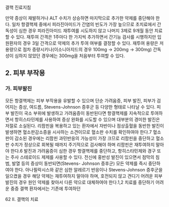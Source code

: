 결핵 진료지침

만약 증상이 재발하거나 ALT 수치가 상승하면 마지막으로 추가한 약제를 중단해야 한다. 일차 항결핵제 중에서 피라진아미드가 간염의 빈도가 가장 높으므로 초치료에서 간독성이 심한 경우 피라진아미드 재투여를 시도하지 않고 나머지 3제로 9개월 동안 치료할 수 있다. 재투여 간격은 1주마다 한 가지씩 추가하면서 간기능 검사를 시행하지만 입원환자의 경우 3일 간격으로 약제의 추가 투여 여부를 결정할 수 있다. 재투여 용량은 저용량으로 점차 증량시키나(이소니아지드의 경우 100mg → 200mg → 300mg) 간독성이 심하지 않았던 경우에는 300mg을 처음부터 투여할 수 있다.

## 2. 피부 부작용
### 가. 피부발진

모든 항결핵제는 피부 부작용을 유발할 수 있으며 단순 가려움증, 피부 발진, 피부가 검어지는 증상, 여드름, Stevens-Johnson 증후군 등 다양한 형태로 나타날 수 있다. 피부 발진이 국소 부위에 발생하고 가려움증이 동반된다면 항결핵제를 지속적으로 투여하면서 항히스타민제를 사용하여 증상 완화를 시도할 수 있으며 대부분의 경미한 발진은 저절로 소실된다. 리팜핀을 복용하고 있는 환자에서 자반이나 점상출혈을 동반한 발진이 발생하면 혈소판감소증을 시사하는 소견이므로 혈소판 수치를 확인하여야 한다.7 혈소판이 감소된 경우에는 리팜핀 과민반응의 가능성이 가장 크므로 리팜핀을 중단하고 혈소판 수치가 정상으로 회복될 때까지 주기적으로 검사해야 하며 리팜핀은 재투여하지 말아야 한다.6 발진과 가려움증이 심한 경우 항결핵제를 중단하고, 항히스타민제와 경구 또는 주사 스테로이드 제제를 사용할 수 있다. 전신에 홍반성 발진이 있으면서 점막의 침범, 발열 등의 증상이 동반되면(Stevens- Johnson 증후군) 모든 약제를 즉시 중단하여야 한다. 아나필락시스와 같은 심한 알레르기 반응이나 Stevens-Johnson 증후군을 일으켰을 경우 해당 약제는 재투여하지 말아야 하며, 호전되지 않고 견디기 어려운 피부 발진의 경우 원인 약제를 찾아서 다른 약으로 대체하여야 한다.1,2 치료를 중단하기 어려운 중증 결핵 환자에서는 기존에 투여하던

<PAGE>62
II. 결핵의 치료